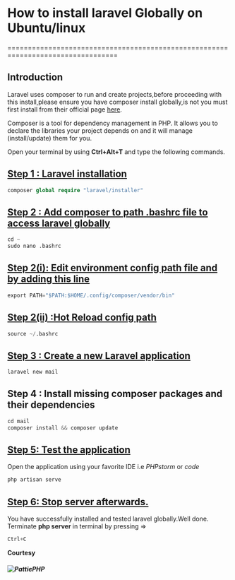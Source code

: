 # **How to install laravel Globally on Ubuntu/linux**

=================================================================================

## Introduction

Laravel uses composer to run and create projects,before proceeding with this install,please ensure you have composer install globally,is not you must first install from their official page [here](https://https://getcomposer.org/doc/00-intro.md).

Composer is a tool for dependency management in PHP. It allows you to declare the libraries your project depends on and it will manage (install/update) them for you.

Open your terminal by using **Ctrl+Alt+T** and type the following commands.

## [ Step 1 : Laravel installation](https://#)

```php
composer global require "laravel/installer"
```

## [Step 2 : Add composer to path .bashrc file to access laravel globally](https://#)

```python
cd ~
sudo nano .bashrc
```

## [Step 2(i): Edit environment config path file and by adding this line](https://#)

```python
export PATH="$PATH:$HOME/.config/composer/vendor/bin"
```
## [Step 2(ii) :Hot Reload config path](https://#)

```python
source ~/.bashrc
```

## [Step 3 : Create a new Laravel application](https://#)

```python
laravel new mail
```
## Step 4 : Install missing composer packages and their dependencies

```python
cd mail
composer install && composer update
```

## [Step 5: Test the application](https://#)

Open the application using your favorite IDE i.e *PHPstorm* or *code*

```python
php artisan serve
```


## [Step 6: Stop server afterwards.](https://#)
 You have successfully installed and tested laravel globally.Well done.
 Terminate **php server** in terminal by pressing =>
  ```python
Ctrl+C
```


**Courtesy**
##### ![PattiePHP](https://#)
